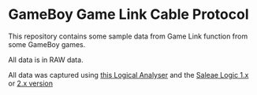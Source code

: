 # GameBoy Game Link Cable Protocol
This repository contains some sample data from Game Link function from some GameBoy games.

All data is in RAW data.

All data was captured using [this Logical Analyser](https://pt.aliexpress.com/item/4000190740610.html) and the [Saleae Logic 1.x](https://support.saleae.com/logic-software/legacy-software/older-software-releases#logic-1-x-download-links) or [2.x version](https://www.saleae.com/pt/downloads/)
